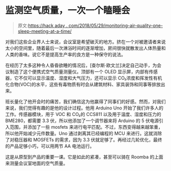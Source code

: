 # 监测空气质量，一次一个瞌睡会

> 原文:[https://hack aday . com/2018/05/29/monitoring-air-quality-one-sleep-meeting-at-a-time/](https://hackaday.com/2018/05/29/monitoring-air-quality-one-sleepy-meeting-at-a-time/)

对我们这些企业界人士来说，会议室是希望破灭的地方。挤在一个对被邀请者来说太小的空间里，随着最后一次淋浴时间的逐渐增加，房间很快就散发出人体热量和人类的香味。说它不是提高生产率的良方是一种保守的说法。

在经历了太多这种令人昏昏欲睡的情况后，[查尔斯·欧文兰]决定自己动手，为会议制造了这个便携式空气质量测量仪。顶部有一个 OLED 显示屏，内部有传感器，它不仅可以显示温度、湿度和大气压力，还可以显示 CO₂浓度和挥发性有机化合物(VOC)的水平，这些有毒物质有时会从建筑材料、家具装饰和同事等排放出来。

班长量化了他开会时的痛苦，我们确信这为他赢得了同事们的好感。然而，对我们来说，我们觉得有趣的是他的设计过程。他用 Arduino Uno 开始了我们许多人的工作。传感器模块，用于 VOC 和 CO₂的 CCS811 以及用于温度、湿度和压力的 BME280，都需要 3.3 伏，所以他添加了一个调节器来将 Arduino 的 5 伏电源引入范围，并添加了一些 mosfets 来进行电平匹配。不过，东西变得越来越笨重，所以他开始减少元件数量。Uno 通过剥离其已经编程的 MCU 来进行。这就消除了对稳压器和 MOSFETs 的需求，因为 3.3 伏就足够了。再经过几轮优化，最终的产品足够小巧，可以用两节 AA 电池运行。

这是从原型到产品的重要一课。它是如此的紧凑，甚至可以骑在 Roomba 的上面来测量会议室地面的空气质量。